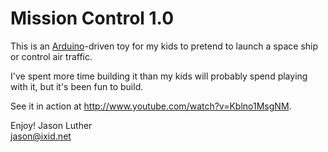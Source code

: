 # Mission Control 1.0

This is an [Arduino](http://www.arduino.cc)-driven toy for my kids to pretend to launch a space ship or control air traffic. 

I've spent more time building it than my kids will probably spend playing with it, but it's been fun to build. 

See it in action at http://www.youtube.com/watch?v=Kblno1MsgNM. 

Enjoy!
Jason Luther  
<jason@ixid.net>
